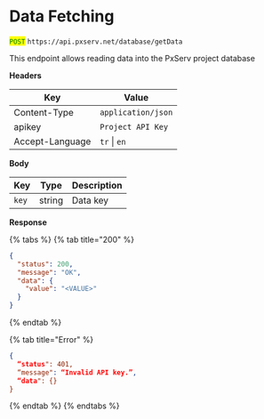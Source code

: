 # Data Fetching

<mark style="color:green;">`POST`</mark> `https://api.pxserv.net/database/getData`

This endpoint allows reading data into the PxServ project database

**Headers**

| Key             | Value              |
| --------------- | ------------------ |
| Content-Type    | `application/json` |
| apikey          | `Project API Key`  |
| Accept-Language | `tr` \| `en`       |

**Body**

| Key   | Type   | Description |
| ----- | ------ | ----------- |
| `key` | string | Data key    |

**Response**

{% tabs %}
{% tab title="200" %}

```json
{
  "status": 200,
  "message": "OK",
  "data": {
    "value": "<VALUE>"
  }
}
```

{% endtab %}

{% tab title="Error" %}

```json
{
  “status": 401,
  “message": “Invalid API key.”,
  “data": {}
}
```

{% endtab %}
{% endtabs %}
